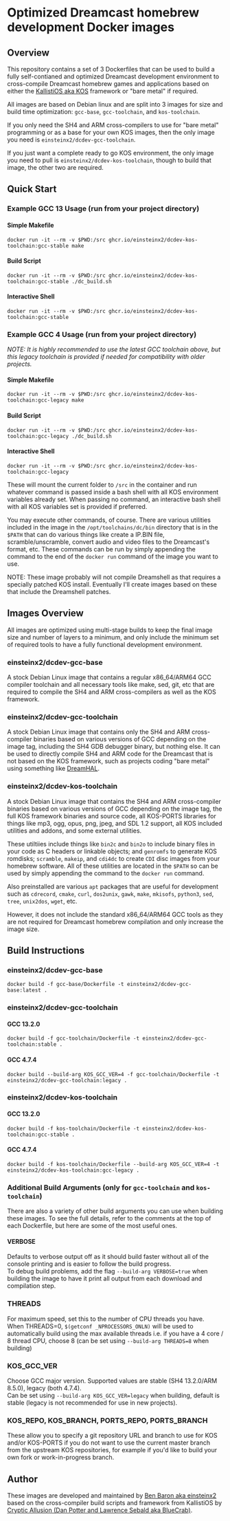 # Optimized Dreamcast homebrew development Docker images

## Overview

This repository contains a set of 3 Dockerfiles that can be used to build a fully self-contianed and optimized Dreamcast development environment to cross-compile Dreamcast homebrew games and applications based on either the [KallistiOS aka KOS](https://github.com/KallistiOS/KallistiOS) framework or "bare metal" if required.

All images are based on Debian linux and are split into 3 images for size and build time optimization: `gcc-base`, `gcc-toolchain`, and `kos-toolchain`. 

If you only need the SH4 and ARM cross-compilers to use for "bare metal" programming or as a base for your own KOS images, then the only image you need is `einsteinx2/dcdev-gcc-toolchain`. 

If you just want a complete ready to go KOS environment, the only image you need to pull is `einsteinx2/dcdev-kos-toolchain`, though to build that image, the other two are required.

## Quick Start

### Example GCC 13 Usage (run from your project directory)

#### Simple Makefile
`docker run -it --rm -v $PWD:/src ghcr.io/einsteinx2/dcdev-kos-toolchain:gcc-stable make`
#### Build Script
`docker run -it --rm -v $PWD:/src ghcr.io/einsteinx2/dcdev-kos-toolchain:gcc-stable ./dc_build.sh`

#### Interactive Shell
`docker run -it --rm -v $PWD:/src ghcr.io/einsteinx2/dcdev-kos-toolchain:gcc-stable`

### Example GCC 4 Usage (run from your project directory)

*NOTE: It is highly recommended to use the latest GCC toolchain above, but this legacy toolchain is provided if needed for compatibility with older projects.*

#### Simple Makefile
`docker run -it --rm -v $PWD:/src ghcr.io/einsteinx2/dcdev-kos-toolchain:gcc-legacy make`
#### Build Script
`docker run -it --rm -v $PWD:/src ghcr.io/einsteinx2/dcdev-kos-toolchain:gcc-legacy ./dc_build.sh`
#### Interactive Shell
`docker run -it --rm -v $PWD:/src ghcr.io/einsteinx2/dcdev-kos-toolchain:gcc-legacy`

These will mount the current folder to `/src` in the container and run whatever command is passed inside a bash shell with all KOS environment variables already set. When passing no command, an interactive bash shell with all KOS variables set is provided if preferred.

You may execute other commands, of course. There are various utilities included in the image in the `/opt/toolchains/dc/bin` directory that is in the `$PATH` that can do various things like create a IP.BIN file, scramble/unscramble, convert audio and video files to the Dreamcast's format, etc. These commands can be run by simply appending the command to the end of the `docker run` command of the image you want to use.

NOTE: These image probably will not compile Dreamshell as that requires a specially patched KOS install. Eventually I'll create images based on these that include the Dreamshell patches.

## Images Overview

All images are optimized using multi-stage builds to keep the final image size and number of layers to a minimum, and only include the minimum set of required tools to have a fully functional development environment.

### einsteinx2/dcdev-gcc-base

A stock Debian Linux image that contains a regular x86_64/ARM64 GCC compiler toolchain and all necessary tools like make, sed, git, etc that are required to compile the SH4 and ARM cross-compilers as well as the KOS framework.

### einsteinx2/dcdev-gcc-toolchain

A stock Debian Linux image that contains only the SH4 and ARM cross-compiler binaries based on various versions of GCC depending on the image tag, including the SH4 GDB debugger binary, but nothing else. It can be used to directly compile SH4 and ARM code for the Dreamcast that is not based on the KOS framework, such as projects coding "bare metal" using something like [DreamHAL](https://github.com/sega-dreamcast/dreamhal).

### einsteinx2/dcdev-kos-toolchain

A stock Debian Linux image that contains the SH4 and ARM cross-compiler binaries based on various versions of GCC depending on the image tag, the full KOS framework binaries and source code, all KOS-PORTS libraries for things like mp3, ogg, opus, png, jpeg, and SDL 1.2 support, all KOS included utilities and addons, and some external utilities.

These utiltiies include things like `bin2c` and `bin2o` to include binary files in your code as C headers or linkable objects; and `genromfs` to generate KOS romdisks; `scramble`, `makeip`, and `cdi4dc` to create `CDI` disc images from your homebrew software. All of these utilities are located in the `$PATH` so can be used by simply appending the command to the `docker run` command.

Also preinstalled are various `apt` packages that are useful for development such as `cdrecord`, `cmake`, `curl`, `dos2unix`, `gawk`, `make`, `mkisofs`, `python3`, `sed`, `tree`, `unix2dos`, `wget`, etc.

However, it does not include the standard x86_64/ARM64 GCC tools as they are not required for Dreamcast homebrew compilation and only increase the image size.

## Build Instructions

### einsteinx2/dcdev-gcc-base
`docker build -f gcc-base/Dockerfile -t einsteinx2/dcdev-gcc-base:latest .`

### einsteinx2/dcdev-gcc-toolchain

#### GCC 13.2.0
`docker build -f gcc-toolchain/Dockerfile -t einsteinx2/dcdev-gcc-toolchain:stable .`
#### GCC 4.7.4
`docker build --build-arg KOS_GCC_VER=4 -f gcc-toolchain/Dockerfile -t einsteinx2/dcdev-gcc-toolchain:legacy .`

### einsteinx2/dcdev-kos-toolchain

#### GCC 13.2.0
`docker build -f kos-toolchain/Dockerfile -t einsteinx2/dcdev-kos-toolchain:gcc-stable .`
#### GCC 4.7.4
`docker build -f kos-toolchain/Dockerfile --build-arg KOS_GCC_VER=4 -t einsteinx2/dcdev-kos-toolchain:gcc-legacy .`

### Additional Build Arguments (only for `gcc-toolchain` and `kos-toolchain`)

There are also a variety of other build arguments you can use when building these images. To see the full details, refer to the comments at the top of each Dockerfile, but here are some of the most useful ones.

#### VERBOSE

Defaults to verbose output off as it should build faster without all of the console printing and is easier to follow the build progress.  
To debug build problems, add the flag `--build-arg VERBOSE=true` when building the image to have it print all output from each download and compilation step.

### THREADS

For maximum speed, set this to the number of CPU threads you have.  
When THREADS=0, `$(getconf _NPROCESSORS_ONLN)` will be used to automatically build using the max available threads
i.e. if you have a 4 core / 8 thread CPU, choose 8 (can be set using `--build-arg THREADS=8` when building)

### KOS_GCC_VER

Choose GCC major version. Supported values are stable (SH4 13.2.0/ARM 8.5.0), legacy (both 4.7.4).  
Can be set using `--build-arg KOS_GCC_VER=legacy` when building, default is stable (legacy is not recommended for use in new projects).

### KOS\_REPO, KOS\_BRANCH, PORTS\_REPO, PORTS\_BRANCH

These allow you to specify a git repository URL and branch to use for KOS and/or KOS-PORTS if you do not want to use the current master branch from the upstream KOS repositories, for example if you'd like to build your own fork or work-in-progress branch.

## Author

These images are developed and maintained by [Ben Baron aka einsteinx2](https://github.com/einsteinx2) based on the cross-compiler build scripts and framework from KallistiOS by [Cryptic Allusion (Dan Potter and Lawrence Sebald aka BlueCrab)](http://gamedev.allusion.net/softprj/kos).
